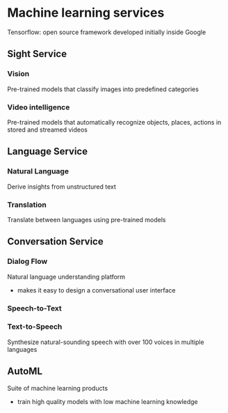 # Machine learning services

Tensorflow: open source framework developed initially inside Google

## Sight Service

### Vision 

Pre-trained models that classify images into predefined categories

### Video intelligence

Pre-trained models that automatically recognize objects, places, actions in stored and streamed videos

## Language Service

### Natural Language

Derive insights from unstructured text

### Translation

Translate between languages using pre-trained models

## Conversation Service

### Dialog Flow

Natural language understanding platform

- makes it easy to design a conversational user interface

### Speech-to-Text

### Text-to-Speech

Synthesize natural-sounding speech with over 100 voices in multiple languages


## AutoML

Suite of machine learning products

- train high quality models with low machine learning knowledge
